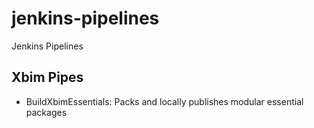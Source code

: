 # jenkins-pipelines

Jenkins Pipelines

## Xbim Pipes

 - BuildXbimEssentials: Packs and locally publishes modular essential packages
